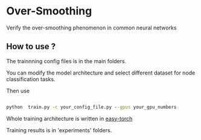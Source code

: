 # Over-Smoothing
Verify the over-smoothing phenomenon in common neural networks

## How to use ?

The trainnning config files is in the main folders.

You can modify the model architecture and select different dataset for node classification tasks.

Then use 

```cmd

python  train.py -c your_config_file.py --gpus your_gpu_numbers

```

Whole training architecture is written in [easy-torch](https://github.com/cnstark/easytorch)

Training results is in 'experiments' folders.
